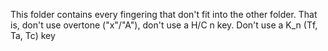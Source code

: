This folder contains every fingering that don't fit into the other folder. That is, don't use overtone ("x"/"A"), don't use a H/C n key. Don't use a K_n (Tf, Ta, Tc) key